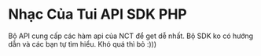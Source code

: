 # Nhạc Của Tui API SDK PHP
Bộ API cung cấp các hàm api của NCT để get dễ nhất.
Bộ SDK ko có hướng dẫn và các bạn tự tìm hiểu. Khó quá thì bỏ :)))
